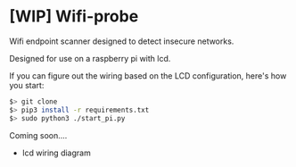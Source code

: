 # [WIP] Wifi-probe

Wifi endpoint scanner designed to detect insecure networks.

Designed for use on a raspberry pi with lcd.

If you can figure out the wiring based on the LCD configuration, here's how you start:
```bash
$> git clone 
$> pip3 install -r requirements.txt
$> sudo python3 ./start_pi.py
```
Coming soon....
- lcd wiring diagram
